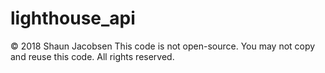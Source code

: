 # lighthouse_api

© 2018 Shaun Jacobsen
This code is not open-source. You may not copy and reuse this code. All rights reserved.
